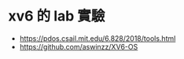 # xv6 的 lab 實驗

* https://pdos.csail.mit.edu/6.828/2018/tools.html
* https://github.com/aswinzz/XV6-OS
